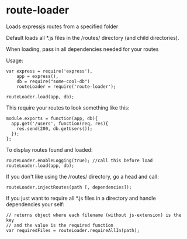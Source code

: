 route-loader
============

Loads expressjs routes from a specified folder

Default loads all *.js files in the /routes/ directory (and child directories).

When loading, pass in all dependencies needed for your routes

Usage:
```
var express = require('express'),
    app = express(),
    db = require("some-cool-db")
    routeLoader = require('route-loader');

routeLoader.load(app, db);
```

This require your routes to look something like this:
```
module.exports = function(app, db){
  app.get('/users', function(req, res){
    res.send(200, db.getUsers());
  });
};
```

To display routes found and loaded:
```
routeLoader.enableLogging(true); //call this before load
routeLoader.load(app, db);
```

If you don't like using the /routes/ directory, go a head and call:
```
routeLoader.injectRoutes(path [, dependencies]);
```

If you just want to require all *.js files in a directory and handle
dependencies your self:
```
// returns object where each filename (without js-extension) is the key
// and the value is the required function
var requiredFiles = routeLoader.requireAllIn(path);
```